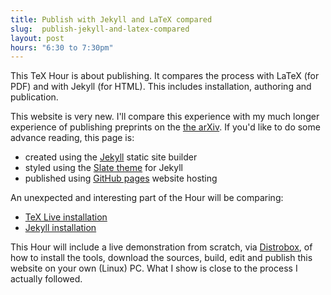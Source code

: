 ```yaml
---
title: Publish with Jekyll and LaTeX compared
slug:  publish-jekyll-and-latex-compared
layout: post
hours: "6:30 to 7:30pm"
---
```


<!-- { % # youtube tcpJSOQzzKM %} -->

This TeX Hour is about publishing. It compares the process with LaTeX
(for PDF) and with Jekyll (for HTML). This includes installation,
authoring and publication.

This website is very new. I'll compare this experience with my much
longer experience of publishing preprints on the [the
arXiv](https://arxiv.org/arXiv). If you'd like to do some advance
reading, this page is:

- created using the [Jekyll](https://jekyllrb.com/) static site builder
- styled using the [Slate theme](https://github.com/pages-themes/slate) for Jekyll
- published using [GitHub pages](https://pages.github.com/) website hosting

An unexpected and interesting part of the Hour will be comparing:

- [TeX Live installation](https://www.tug.org/texlive/quickinstall.html)
- [Jekyll installation](https://jekyllrb.com/docs/installation/Ruby)

This Hour will include a live demonstration from scratch, via
[Distrobox](https://distrobox.privatedns.org/), of how to install the
tools, download the sources, build, edit and publish this website on
your own (Linux) PC. What I show is close to the process I
actually followed.
